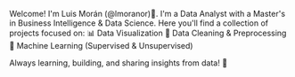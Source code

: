 Welcome! I'm Luis Morán (@lmoranor)👋. I'm a Data Analyst with a Master's in Business Intelligence & Data Science. Here you'll find a collection of projects focused on:
📊 Data Visualization
🧹 Data Cleaning & Preprocessing
🤖 Machine Learning (Supervised & Unsupervised)

Always learning, building, and sharing insights from data! 🚀
